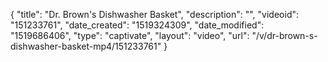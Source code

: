 {
    "title": "Dr. Brown's Dishwasher Basket",
    "description": "",
    "videoid": "151233761",
    "date_created": "1519324309",
    "date_modified": "1519686406",
    "type": "captivate",
    "layout": "video",
    "url": "\/v\/dr-brown-s-dishwasher-basket-mp4\/151233761"
}